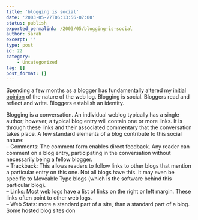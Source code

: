 ```yaml
---
title: 'blogging is social'
date: '2003-05-27T06:13:56-07:00'
status: publish
exported_permalink: /2003/05/blogging-is-social
author: sarah
excerpt: ''
type: post
id: 22
category:
    - Uncategorized
tag: []
post_format: []
---
```

Spending a few months as a blogger has fundamentally altered my [initial opinion](https://www.ultrasaurus.com/sarahblog/archives/000002.html) of the nature of the web log. Blogging is social. Bloggers read and reflect and write. Bloggers establish an identity.

Blogging is a conversation. An individual weblog typically has a single author; however, a typical blog entry will contain one or more links. It is through these links and their associated commentary that the conversation takes place. A few standard elements of a blog contribute to this social nature:  
– Comments: The comment form enables direct feedback. Any reader can comment on a blog entry, participating in the conversation without necessarily being a fellow blogger.  
– Trackback: This allows readers to follow links to other blogs that mention a particular entry on this one. Not all blogs have this. It may even be specific to Moveable Type blogs (which is the software behind this particular blog).  
– Links: Most web logs have a list of links on the right or left margin. These links often point to other web logs.  
– Web Stats: more a standard part of a site, than a standard part of a blog. Some hosted blog sites don
